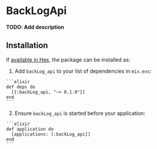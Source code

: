 # BackLogApi

**TODO: Add description**

## Installation

If [available in Hex](https://hex.pm/docs/publish), the package can be installed as:

  1. Add `backLog_api` to your list of dependencies in `mix.exs`:

    ```elixir
    def deps do
      [{:backLog_api, "~> 0.1.0"}]
    end
    ```

  2. Ensure `backLog_api` is started before your application:

    ```elixir
    def application do
      [applications: [:backLog_api]]
    end
    ```


